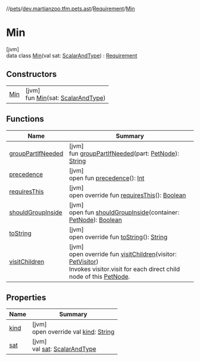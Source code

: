 //[pets](../../../../index.md)/[dev.martianzoo.tfm.pets.ast](../../index.md)/[Requirement](../index.md)/[Min](index.md)

# Min

[jvm]\
data class [Min](index.md)(val sat: [ScalarAndType](../../-scalar-and-type/index.md)) : [Requirement](../index.md)

## Constructors

| | |
|---|---|
| [Min](-min.md) | [jvm]<br>fun [Min](-min.md)(sat: [ScalarAndType](../../-scalar-and-type/index.md)) |

## Functions

| Name | Summary |
|---|---|
| [groupPartIfNeeded](../../-pet-node/group-part-if-needed.md) | [jvm]<br>fun [groupPartIfNeeded](../../-pet-node/group-part-if-needed.md)(part: [PetNode](../../-pet-node/index.md)): [String](https://kotlinlang.org/api/latest/jvm/stdlib/kotlin/-string/index.html) |
| [precedence](../../-pet-node/precedence.md) | [jvm]<br>open fun [precedence](../../-pet-node/precedence.md)(): [Int](https://kotlinlang.org/api/latest/jvm/stdlib/kotlin/-int/index.html) |
| [requiresThis](requires-this.md) | [jvm]<br>open override fun [requiresThis](requires-this.md)(): [Boolean](https://kotlinlang.org/api/latest/jvm/stdlib/kotlin/-boolean/index.html) |
| [shouldGroupInside](../../-pet-node/should-group-inside.md) | [jvm]<br>open fun [shouldGroupInside](../../-pet-node/should-group-inside.md)(container: [PetNode](../../-pet-node/index.md)): [Boolean](https://kotlinlang.org/api/latest/jvm/stdlib/kotlin/-boolean/index.html) |
| [toString](to-string.md) | [jvm]<br>open override fun [toString](to-string.md)(): [String](https://kotlinlang.org/api/latest/jvm/stdlib/kotlin/-string/index.html) |
| [visitChildren](visit-children.md) | [jvm]<br>open override fun [visitChildren](visit-children.md)(visitor: [PetVisitor](../../../dev.martianzoo.tfm.pets/-pet-visitor/index.md))<br>Invokes visitor.visit for each direct child node of this [PetNode](../../-pet-node/index.md). |

## Properties

| Name | Summary |
|---|---|
| [kind](../kind.md) | [jvm]<br>open override val [kind](../kind.md): [String](https://kotlinlang.org/api/latest/jvm/stdlib/kotlin/-string/index.html) |
| [sat](sat.md) | [jvm]<br>val [sat](sat.md): [ScalarAndType](../../-scalar-and-type/index.md) |
